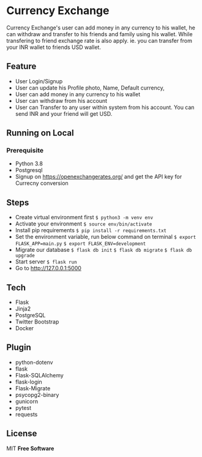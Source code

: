 # Currency Exchange

Currency Exchange's user can add money in any currency to his wallet, he can withdraw and transfer to his friends and family using his wallet.
While transfering to friend exchange rate is also apply. ie. you can transfer from your INR wallet to friends USD wallet.

## Feature
- User Login/Signup
- User can update his Profile photo, Name, Default currency,
- User can add money in any currency to his wallet
- User can withdraw from his account
- User can Transfer to any user within system from his account. You can send INR and your friend will get USD.

## Running on Local
### Prerequisite
- Python 3.8
- Postgresql
- Signup on https://openexchangerates.org/ and get the API key for Currecny conversion

## Steps
- Create virtual environment first
    `$ python3 -m venv env`
- Activate your environment
    `$ source env/bin/activate`
- Install pip requirements
    `$ pip install -r requirements.txt`
- Set the environment variable, run below command on terminal
    `$ export FLASK_APP=main.py`
    `$ export FLASK_ENV=development`
- Migrate our database
    `$ flask db init`
    `$ flask db migrate`
    `$ flask db upgrade`
- Start server
   `$ flask run`
- Go to http://127.0.0.1:5000

## Tech
- Flask
- Jinja2
- PostgreSQL
- Twitter Bootstrap
- Docker

## Plugin
- python-dotenv
- flask
- Flask-SQLAlchemy
- flask-login
- Flask-Migrate
- psycopg2-binary
- gunicorn
- pytest
- requests


## License

MIT
**Free Software**
